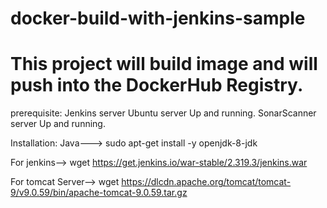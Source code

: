 # docker-build-with-jenkins-sample

# This project will build image and will push into the DockerHub Registry.

prerequisite:
Jenkins server Ubuntu server Up and running.
SonarScanner server Up and running.

Installation:
Java--->
sudo apt-get install -y openjdk-8-jdk

For jenkins-->
wget https://get.jenkins.io/war-stable/2.319.3/jenkins.war

For tomcat Server-->
wget https://dlcdn.apache.org/tomcat/tomcat-9/v9.0.59/bin/apache-tomcat-9.0.59.tar.gz


